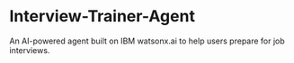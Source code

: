 # Interview-Trainer-Agent
An AI-powered agent built on IBM watsonx.ai to help users prepare for job interviews.
